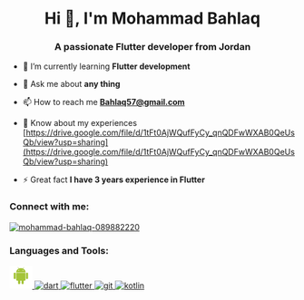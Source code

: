 <h1 align="center">Hi 👋, I'm Mohammad Bahlaq</h1>
<h3 align="center">A passionate Flutter developer from Jordan</h3>

- 🌱 I’m currently learning **Flutter development**

- 💬 Ask me about **any thing**

- 📫 How to reach me **Bahlaq57@gmail.com**

- 📄 Know about my experiences [https://drive.google.com/file/d/1tFt0AjWQufFyCy_qnQDFwWXAB0QeUsQb/view?usp=sharing](https://drive.google.com/file/d/1tFt0AjWQufFyCy_qnQDFwWXAB0QeUsQb/view?usp=sharing)

- ⚡ Great fact **I have 3 years experience in Flutter**

<h3 align="left">Connect with me:</h3>
<p align="left">
<a href="https://linkedin.com/in/mohammad-bahlaq-089882220" target="blank"><img align="center" src="https://raw.githubusercontent.com/rahuldkjain/github-profile-readme-generator/master/src/images/icons/Social/linked-in-alt.svg" alt="mohammad-bahlaq-089882220" height="30" width="40" /></a>
</p>

<h3 align="left">Languages and Tools:</h3>
<p align="left"> <a href="https://developer.android.com" target="_blank" rel="noreferrer"> <img src="https://raw.githubusercontent.com/devicons/devicon/master/icons/android/android-original-wordmark.svg" alt="android" width="40" height="40"/> </a> <a href="https://dart.dev" target="_blank" rel="noreferrer"> <img src="https://www.vectorlogo.zone/logos/dartlang/dartlang-icon.svg" alt="dart" width="40" height="40"/> </a> <a href="https://flutter.dev" target="_blank" rel="noreferrer"> <img src="https://www.vectorlogo.zone/logos/flutterio/flutterio-icon.svg" alt="flutter" width="40" height="40"/> </a> <a href="https://git-scm.com/" target="_blank" rel="noreferrer"> <img src="https://www.vectorlogo.zone/logos/git-scm/git-scm-icon.svg" alt="git" width="40" height="40"/> </a> <a href="https://kotlinlang.org" target="_blank" rel="noreferrer"> <img src="https://www.vectorlogo.zone/logos/kotlinlang/kotlinlang-icon.svg" alt="kotlin" width="40" height="40"/> </a> </p>
